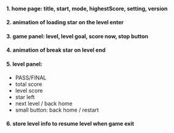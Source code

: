 #### 1. home page: title, start, mode, highestScore, setting, version
#### 2. animation of loading star on the level enter
#### 3. game panel: level, level goal, score now, stop button
#### 4. animation of break star on level end
#### 5. level panel:
- PASS/FINAL
- total score
- level score
- star left
- next level / back home
- small button: back home / restart
#### 6. store level info to resume level when game exit